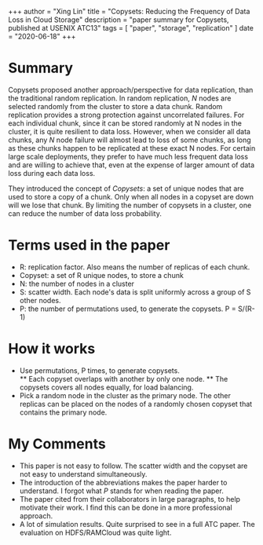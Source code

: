 +++
author = "Xing Lin"
title = "Copysets: Reducing the Frequency of Data Loss in Cloud Storage"
description = "paper summary for Copysets, published at USENIX ATC13"
tags = [
    "paper",
    "storage",
    "replication"
]
date = "2020-06-18"
+++

# Summary
Copysets proposed another approach/perspective for data replication, than the traditional random replication. 
In random replication, *N* nodes are selected randomly from the cluster to store a data chunk.
Random replication provides a strong protection against uncorrelated failures. 
For each individual chunk, since it can be stored randomly at N nodes in the cluster, 
it is quite resilient to data loss. However, when we consider all data chunks, 
any *N* node failure will almost lead to loss of some chunks, as long as these chunks happen to be replicated at these exact N nodes. For certain large scale
deployments, they prefer to have much less frequent data loss and are willing
to achieve that, even at the expense of larger amount of data loss during each data loss.

They introduced the concept of *Copysets*: a set of unique nodes that are used to store
a copy of a chunk. Only when all nodes in a copyset are down will we lose that chunk. 
By limiting the number of copysets in a  cluster, one can reduce the number of 
data loss probability. 

# Terms used in the paper  
* R: replication factor. Also means the number of replicas of each chunk. 
* Copyset: a set of R unique nodes, to store a chunk
* N: the number of nodes in a cluster
* S: scatter width. Each node's data is split uniformly across a group of S other nodes. 
* P: the number of permutations used, to generate the copysets. P = S/(R-1)

# How it works  
* Use permutations, P times, to generate copysets.  
** Each copyset overlaps with another by only one node. 
** The copysets covers all nodes equally, for load balancing.
* Pick a random node in the cluster as the primary node. The other replicas can 
be placed on the nodes of a randomly chosen copyset that contains the primary node.

# My Comments
* This paper is not easy to follow. The scatter width and the copyset are 
not easy to understand simultaneously. 
* The introduction of the abbreviations makes the paper harder to understand. I 
forgot what *P* stands for when reading the paper. 
* The paper cited from their collaborators in large paragraphs, to help motivate
their work. I find this can be done in a more professional approach. 
* A lot of simulation results. Quite surprised to see in a full ATC paper. 
The evaluation on HDFS/RAMCloud was quite light. 
